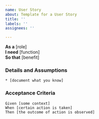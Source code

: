```yaml
---
name: User Story
about: Template for a User Story
title: ''
labels: ''
assignees: ''

---
```


**As a** [role]  
**I need** [function]  
**So that** [benefit]  
      
### Details and Assumptions
    * [document what you know] 
    
### Acceptance Criteria     
```gherkin 
Given [some context]
When [certain action is taken]
Then [the outcome of action is observed]
```
